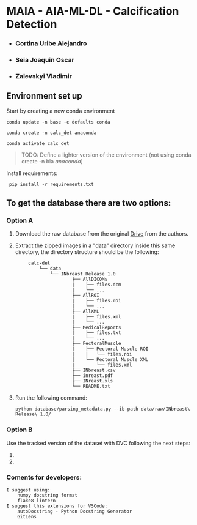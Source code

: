 # MAIA - AIA-ML-DL - Calcification Detection

- ### Cortina Uribe Alejandro
- ### Seia Joaquin Oscar
- ### Zalevskyi Vladimir

## Environment set up

Start by creating a new conda environment

``` conda update -n base -c defaults conda ```

``` conda create -n calc_det anaconda ``` 

``` conda activate calc_det ```

> TODO: Define a lighter version of the environment (not using conda create -n bla *anaconda*)


Install requirements:

``` pip install -r requirements.txt```

## To get the database there are two options:

### Option A
1. Download the raw database from the original [Drive](https://drive.google.com/file/d/19n-p9p9C0eCQA1ybm6wkMo-bbeccT_62/view) from the authors.

2. Extract the zipped images in a "data" directory inside this same directory, the directory structure should be the following:

```
        calc-det
            └── data
                └── INbreast Release 1.0
                        ├── AllDICOMs
                        |    ├── files.dcm
                        |    └── ...
                        ├── AllROI
                        |    ├── files.roi
                        |    └── ...
                        ├── AllXML
                        |    ├── files.xml
                        |    └── ...
                        ├── MedicalReports
                        |    ├── files.txt
                        |    └── ...
                        ├── PectoralMuscle
                        |    ├── Pectoral Muscle ROI
                        |    |   └── files.roi
                        |    └── Pectoral Muscle XML
                        |        └── files.xml
                        ├── INbreast.csv
                        ├── inreast.pdf
                        ├── INreast.xls
                        └── README.txt
```

3. Run the following command:

    ``` python database/parsing_metadata.py --ib-path data/raw/INbreast\ Release\ 1.0/ ```

### Option B

Use the tracked version of the dataset with DVC following the next steps:

1. 
2. 

### Coments for developers:
    I suggest using:
        numpy docstring format
        flake8 lintern
    I suggest this extensions for VSCode:
        autoDocstring - Python Docstring Generator
        GitLens
